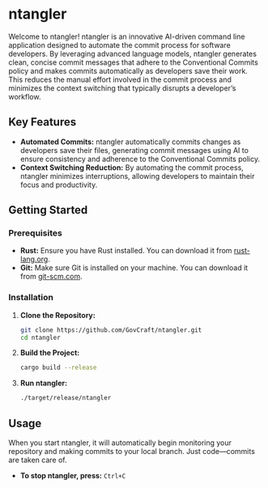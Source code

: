 # ntangler

Welcome to ntangler! ntangler is an innovative AI-driven command line application designed to automate the commit process for software developers. By leveraging advanced language models, ntangler generates clean, concise commit messages that adhere to the Conventional Commits policy and makes commits automatically as developers save their work. This reduces the manual effort involved in the commit process and minimizes the context switching that typically disrupts a developer’s workflow.

## Key Features

- **Automated Commits:** ntangler automatically commits changes as developers save their files, generating commit messages using AI to ensure consistency and adherence to the Conventional Commits policy.
- **Context Switching Reduction:** By automating the commit process, ntangler minimizes interruptions, allowing developers to maintain their focus and productivity.

## Getting Started

### Prerequisites

- **Rust:** Ensure you have Rust installed. You can download it from [rust-lang.org](https://www.rust-lang.org/).
- **Git:** Make sure Git is installed on your machine. You can download it from [git-scm.com](https://git-scm.com/).

### Installation

1. **Clone the Repository:**
    ```sh
    git clone https://github.com/GovCraft/ntangler.git
    cd ntangler
    ```

2. **Build the Project:**
    ```sh
    cargo build --release
    ```

3. **Run ntangler:**
    ```sh
    ./target/release/ntangler
    ```

## Usage

When you start ntangler, it will automatically begin monitoring your repository and making commits to your local branch. Just code—commits are taken care of.

- **To stop ntangler, press:** `Ctrl+C`
